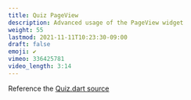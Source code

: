 ```yaml
---
title: Quiz PageView
description: Advanced usage of the PageView widget
weight: 55
lastmod: 2021-11-11T10:23:30-09:00
draft: false
emoji: ✔️
vimeo: 336425781
video_length: 3:14
---
```


Reference the [Quiz.dart source](https://github.com/fireship-io/flutter-firebase-quizapp-course/blob/master/lib/screens/quiz.dart)